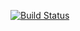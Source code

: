 [![Build Status](https://travis-ci.org/gasagna/BorderedArrays.jl.svg?branch=master)](https://travis-ci.org/gasagna/BorderedArrays.jl)
